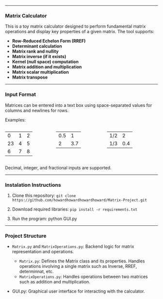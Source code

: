 
___________________________________________________________________________________________________________________________________________

### Matrix Calculator

This is a toy matrix calculator designed to perform fundamental matrix operations and display key properties of a given matrix. The tool supports: 

- **Row-Reduced Echelon Form (RREF)**
- **Determinant calculation**
- **Matrix rank and nullity**
- **Matrix inverse (if it exists)**
- **Kernel (null space) computation**
- **Matrix addition and multiplication**
- **Matrix scalar multiplication**
- **Matrix transpose**
 
___________________________________________________________________________________________________________________________________________

### Input Format

Matrices can be entered into a text box using space-separated values for columns and newlines for rows.

Examples:

<div style="display: flex; justify-content: space-between;">
  <table>
    <tr><td>0</td><td>1</td><td>2</td></tr>
    <tr><td>23</td><td>4</td><td>5</td></tr>
    <tr><td>6</td><td>7</td><td>8</td></tr>
  </table>

  <table>
    <tr><td>0.5</td><td>1</td></tr>
    <tr><td>2</td><td>3.7</td></tr>
  </table>

  <table>
    <tr><td>1/2</td><td>2</td></tr>
    <tr><td>1/3</td><td>0.4</td></tr>
  </table>
</div>

Decimal, integer, and fractional inputs are supported.

___________________________________________________________________________________________________________________________________________

### Instalation Instructions

1. Clone this repository:
`git clone https://github.com/howardhowardhowardhoward/Matrix-Project.git`

3. Download required libraries:
`pip install -r requirements.txt`

5. Run the program:
   python GUI.py

___________________________________________________________________________________________________________________________________________

### Project Structure
- `Matrix.py` and `MatrixOperations.py`: Backend logic for matrix representation and operations.
  - `Matrix.py`: Defines the Matrix class and its properties. Handles operations involving a single matrix such as Inverse, RREF, determinnat, etc. 
  - `MatrixOperations.py`: Handles operations between two matrices such as addition and multiplication.
 
- GUI.py: Graphical user interface for interacting with the calculator.

